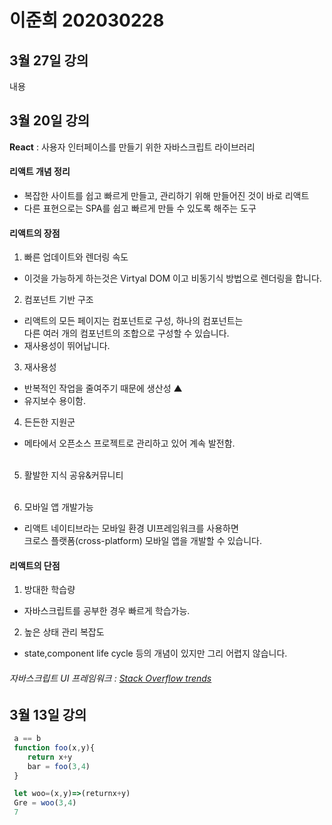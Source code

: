 # 이준희 202030228

## 3월 27일 강의
내용

## 3월 20일 강의 
**React** : 사용자 인터페이스를 만들기 위한 자바스크립트 라이브러리  

#### 리액트 개념 정리 
* 복잡한 사이트를 쉽고 빠르게 만들고, 관리하기 위해 만들어진 것이 바로 리액트  
* 다른 표현으로는 SPA를 쉽고 빠르게 만들 수 있도록 해주는 도구  

#### 리액트의 장점
1. 빠른 업데이트와 렌더링 속도
* 이것을 가능하게 하는것은 Virtyal DOM 이고 비동기식 방법으로 렌더링을 합니다.  
2. 컴포넌트 기반 구조
* 리액트의 모든 페이지는 컴포넌트로 구성, 하나의 컴포넌트는   
다른 여러 개의 컴포넌트의 조합으로 구성할 수 있습니다.
* 재사용성이 뛰어납니다.  
3. 재사용성
* 반복적인 작업을 줄여주기 때문에 생산성 ▲  
* 유지보수 용이함.  
4. 든든한 지원군  
* 메타에서 오픈소스 프로젝트로 관리하고 있어 계속 발전함.<br><br>  
5. 활발한 지식 공유&커뮤니티<br><br>  
  

6. 모바일 앱 개발가능  
* 리액트 네이티브라는 모바일 환경 UI프레임워크를 사용하면  
크로스 플랫폼(cross-platform) 모바일 앱을 개발할 수 있습니다.<br>
#### 리액트의 단점
1. 방대한 학습량<br>
* 자바스크립트를 공부한 경우 빠르게 학습가능.<br>
2. 높은 상태 관리 복잡도<br>
* state,component life cycle 등의 개념이 있지만 그리 어렵지 않습니다.
###### 자바스크립트 UI 프레임워크 : [Stack Overflow trends](https://insights.stackoverflow.com/trends?tags=r%2Cstatistics)

## 3월 13일 강의

```js
 a == b 
 function foo(x,y){
    return x+y
    bar = foo(3,4)
 }

 let woo=(x,y)=>(returnx+y)
 Gre = woo(3,4)
 7
``` 
<!-- 최신꺼를 위로 -->